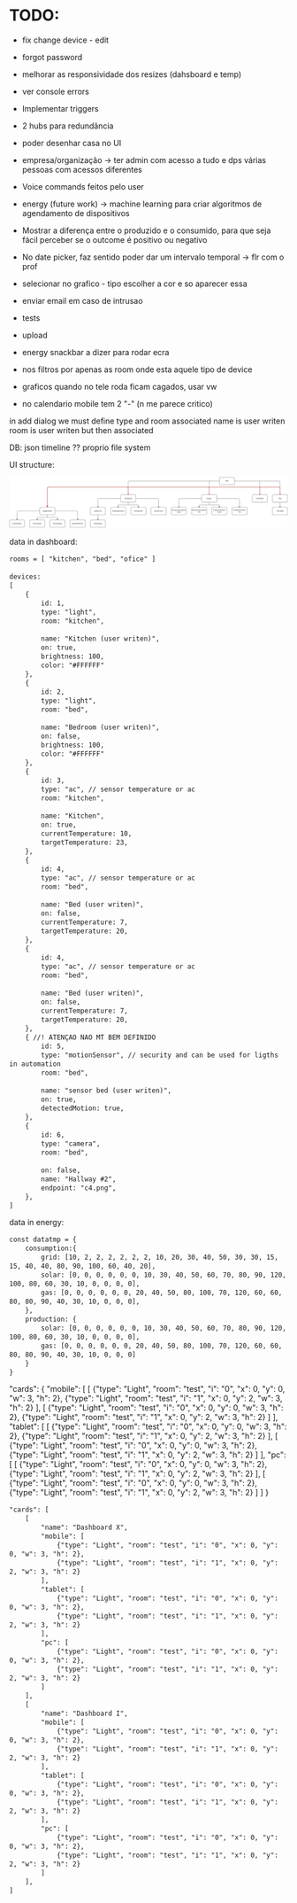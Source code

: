 # TODO:
- fix change device - edit
- forgot password
- melhorar as responsividade dos resizes (dahsboard e temp)
- ver console errors

- Implementar triggers
- 2 hubs para redundância
- poder desenhar casa no UI
- empresa/organização -> ter admin com acesso a tudo e dps várias pessoas com acessos diferentes
- Voice commands feitos pelo user
- energy (future work) -> machine learning para criar algoritmos de agendamento de dispositivos


- Mostrar a diferença entre o produzido e o consumido, para que seja fácil perceber se o outcome é positivo ou negativo
- No date picker, faz sentido poder dar um intervalo temporal -> flr com o prof



- selecionar no grafico - tipo escolher a cor e so aparecer essa
- enviar email em caso de intrusao

- tests
- upload

- energy snackbar a dizer para rodar ecra
- nos filtros por apenas as room onde esta aquele tipo de device
- graficos quando no tele roda ficam cagados, usar vw
- no calendario mobile tem 2 "-" (n me parece critico)

in add dialog we must define type and room associated
name is user writen
room is user writen but then associated

DB:
json
timeline
??
proprio file system

UI structure:

![alt text](UIstructure.drawio.png)

data in dashboard:

```
rooms = [ "kitchen", "bed", "ofice" ]

devices:
[
    {
        id: 1,
        type: "light",
        room: "kitchen",

        name: "Kitchen (user writen)",
        on: true,
        brightness: 100,
        color: "#FFFFFF"
    },
    {
        id: 2,
        type: "light",
        room: "bed",

        name: "Bedroom (user writen)",
        on: false,
        brightness: 100,
        color: "#FFFFFF"
    },
    {
        id: 3,
        type: "ac", // sensor temperature or ac
        room: "kitchen",

        name: "Kitchen",
        on: true,
        currentTemperature: 10,
        targetTemperature: 23,
    },
    {
        id: 4,
        type: "ac", // sensor temperature or ac
        room: "bed",

        name: "Bed (user writen)",
        on: false,
        currentTemperature: 7,
        targetTemperature: 20,
    },
    {
        id: 4,
        type: "ac", // sensor temperature or ac
        room: "bed",

        name: "Bed (user writen)",
        on: false,
        currentTemperature: 7,
        targetTemperature: 20,
    },
    { //! ATENÇAO NAO MT BEM DEFINIDO
        id: 5,
        type: "motionSensor", // security and can be used for ligths in automation
        room: "bed",

        name: "sensor bed (user writen)",
        on: true,
        detectedMotion: true,
    },
    {
        id: 6,
        type: "camera",
        room: "bed",

        on: false,
        name: "Hallway #2",
        endpoint: "c4.png",
    },
]
```

data in energy:

```
const datatmp = {
	consumption:{
		grid: [10, 2, 2, 2, 2, 2, 2, 10, 20, 30, 40, 50, 30, 30, 15, 15, 40, 40, 80, 90, 100, 60, 40, 20],
		solar: [0, 0, 0, 0, 0, 0, 10, 30, 40, 50, 60, 70, 80, 90, 120, 100, 80, 60, 30, 10, 0, 0, 0, 0],
		gas: [0, 0, 0, 0, 0, 0, 20, 40, 50, 80, 100, 70, 120, 60, 60, 80, 80, 90, 40, 30, 10, 0, 0, 0],
	},
	production: {
		solar: [0, 0, 0, 0, 0, 0, 10, 30, 40, 50, 60, 70, 80, 90, 120, 100, 80, 60, 30, 10, 0, 0, 0, 0],
		gas: [0, 0, 0, 0, 0, 0, 20, 40, 50, 80, 100, 70, 120, 60, 60, 80, 80, 90, 40, 30, 10, 0, 0, 0]
	}
}
```


"cards": {
        "mobile": [
            [
                {"type": "Light", "room": "test", "i": "0", "x": 0, "y": 0, "w": 3, "h": 2}, 
                {"type": "Light", "room": "test", "i": "1", "x": 0, "y": 2, "w": 3, "h": 2}
            ],
            [
                {"type": "Light", "room": "test", "i": "0", "x": 0, "y": 0, "w": 3, "h": 2}, 
                {"type": "Light", "room": "test", "i": "1", "x": 0, "y": 2, "w": 3, "h": 2}
            ]
        ],
        "tablet": [
            [
                {"type": "Light", "room": "test", "i": "0", "x": 0, "y": 0, "w": 3, "h": 2}, 
                {"type": "Light", "room": "test", "i": "1", "x": 0, "y": 2, "w": 3, "h": 2}
            ],
            [
                {"type": "Light", "room": "test", "i": "0", "x": 0, "y": 0, "w": 3, "h": 2}, 
                {"type": "Light", "room": "test", "i": "1", "x": 0, "y": 2, "w": 3, "h": 2}
            ]
        ],
        "pc":[
            [
                {"type": "Light", "room": "test", "i": "0", "x": 0, "y": 0, "w": 3, "h": 2}, 
                {"type": "Light", "room": "test", "i": "1", "x": 0, "y": 2, "w": 3, "h": 2}
            ],
            [
                {"type": "Light", "room": "test", "i": "0", "x": 0, "y": 0, "w": 3, "h": 2}, 
                {"type": "Light", "room": "test", "i": "1", "x": 0, "y": 2, "w": 3, "h": 2}
            ]
        ]
}



```
"cards": [
    [
        "name": "Dashboard X",
        "mobile": [
            {"type": "Light", "room": "test", "i": "0", "x": 0, "y": 0, "w": 3, "h": 2}, 
            {"type": "Light", "room": "test", "i": "1", "x": 0, "y": 2, "w": 3, "h": 2}
        ],
        "tablet": [
            {"type": "Light", "room": "test", "i": "0", "x": 0, "y": 0, "w": 3, "h": 2}, 
            {"type": "Light", "room": "test", "i": "1", "x": 0, "y": 2, "w": 3, "h": 2}
        ],
        "pc": [
            {"type": "Light", "room": "test", "i": "0", "x": 0, "y": 0, "w": 3, "h": 2}, 
            {"type": "Light", "room": "test", "i": "1", "x": 0, "y": 2, "w": 3, "h": 2}
        ]
    ], 
    [
        "name": "Dashboard I",
        "mobile": [
            {"type": "Light", "room": "test", "i": "0", "x": 0, "y": 0, "w": 3, "h": 2}, 
            {"type": "Light", "room": "test", "i": "1", "x": 0, "y": 2, "w": 3, "h": 2}
        ],
        "tablet": [
            {"type": "Light", "room": "test", "i": "0", "x": 0, "y": 0, "w": 3, "h": 2}, 
            {"type": "Light", "room": "test", "i": "1", "x": 0, "y": 2, "w": 3, "h": 2}
        ],
        "pc": [
            {"type": "Light", "room": "test", "i": "0", "x": 0, "y": 0, "w": 3, "h": 2}, 
            {"type": "Light", "room": "test", "i": "1", "x": 0, "y": 2, "w": 3, "h": 2}
        ]
    ], 
]
```
